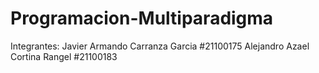 # Programacion-Multiparadigma
Integrantes:
Javier Armando Carranza Garcia #21100175
Alejandro Azael Cortina Rangel #21100183
